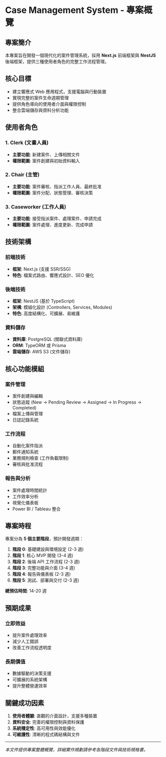 # Case Management System - 專案概覽

## 專案簡介

本專案旨在開發一個現代化的案件管理系統，採用 **Next.js** 前端框架與 **NestJS** 後端框架，提供三種使用者角色的完整工作流程管理。

## 核心目標

- 建立響應式 Web 應用程式，支援電腦與行動裝置
- 實現完整的案件生命週期管理
- 提供角色導向的使用者介面與權限控制
- 整合雲端儲存與資料分析功能

## 使用者角色

### 1. Clerk (文書人員)
- **主要功能**: 新建案件、上傳相關文件
- **權限範圍**: 案件創建與初始資料輸入

### 2. Chair (主管)
- **主要功能**: 案件審核、指派工作人員、最終批准
- **權限範圍**: 案件分配、狀態管理、審核決策

### 3. Caseworker (工作人員)
- **主要功能**: 接受指派案件、處理案件、申請完成
- **權限範圍**: 案件處理、進度更新、完成申請

## 技術架構

### 前端技術
- **框架**: Next.js (支援 SSR/SSG)
- **特色**: 檔案式路由、響應式設計、SEO 優化

### 後端技術
- **框架**: NestJS (基於 TypeScript)
- **架構**: 模組化設計 (Controllers, Services, Modules)
- **特色**: 高度結構化、可擴展、易維護

### 資料儲存
- **資料庫**: PostgreSQL (關聯式資料庫)
- **ORM**: TypeORM 或 Prisma
- **雲端儲存**: AWS S3 (文件儲存)

## 核心功能模組

### 案件管理
- 案件創建與編輯
- 狀態追蹤 (New → Pending Review → Assigned → In Progress → Completed)
- 檔案上傳與管理
- 日誌記錄系統

### 工作流程
- 自動化案件指派
- 郵件通知系統
- 業務規則檢查 (工作負載限制)
- 審核與批准流程

### 報告與分析
- 案件處理時間統計
- 工作效率分析
- 視覺化儀表板
- Power BI / Tableau 整合

## 專案時程

專案分為 **5 個主要階段**，預計開發週期：

1. **階段 0**: 基礎建設與環境設定 (2-3 週)
2. **階段 1**: 核心 MVP 開發 (3-4 週)
3. **階段 2**: 後端 API 工作流程 (2-3 週)
4. **階段 3**: 完整功能與介面 (3-4 週)
5. **階段 4**: 報告與儀表板 (2-3 週)
6. **階段 5**: 測試、部署與交付 (2-3 週)

**總預估時間**: 14-20 週

## 預期成果

### 立即效益
- 提升案件處理效率
- 減少人工錯誤
- 改善工作流程透明度

### 長期價值
- 數據驅動的決策支援
- 可擴展的系統架構
- 提升整體營運效率

## 關鍵成功因素

1. **使用者體驗**: 直觀的介面設計，支援多種裝置
2. **資料安全**: 完善的權限控制與資料保護
3. **系統穩定性**: 高可用性與效能優化
4. **可維護性**: 清晰的程式碼結構與文件

---

*本文件提供專案整體概覽，詳細實作規劃請參考各階段文件與技術規格書。*